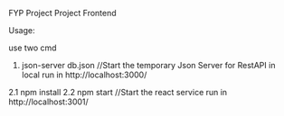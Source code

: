 FYP Project
Project Frontend

Usage:

use two cmd

1. json-server db.json
//Start the temporary Json Server for RestAPI in local
run in http://localhost:3000/

2.1
npm install
2.2
npm start
//Start the react service
run in http://localhost:3001/
